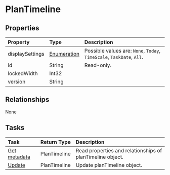 # PlanTimeline



## Properties
| Property	   | Type	|Description|
|:---------------|:--------|:----------|
|displaySettings|[Enumeration](enumeration.md)| Possible values are: `None`, `Today`, `TimeScale`, `TaskDate`, `All`.|
|id|String| Read-only.|
|lockedWidth|Int32||
|version|String||

## Relationships
None


## Tasks

| Task		   | Return Type	|Description|
|:---------------|:--------|:----------|
|[Get metadata](../api/plantimeline_get.md) | PlanTimeline |Read properties and relationships of planTimeline object.|
|[Update](../api/plantimeline_update.md) | PlanTimeline	|Update planTimeline object. |
